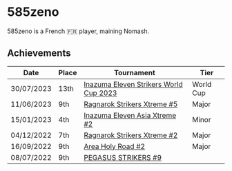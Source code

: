 # 585zeno

585zeno is a French :fr: player, maining Nomash.

## Achievements

|Date|Place|Tournament|Tier|
|-|-|-|-|
| 30/07/2023 | 13th | [Inazuma Eleven Strikers World Cup 2023](../../tournaments/worldcup23.md) | World Cup |
| 11/06/2023 | 9th | [Ragnarok Strikers Xtreme #5](../../tournaments/ragna/ragnax5.md) | Major |
| 15/01/2023 | 4th | [Inazuma Eleven Asia Xtreme #2](../../tournaments/misc/asiax2.md) | Minor |
| 04/12/2022 | 7th | [Ragnarok Strikers Xtreme #2](../../tournaments/ragna/ragnax2.md) | Major |
| 16/09/2022 | 9th | [Area Holy Road #2](../../tournaments/misc/holyroad2.md) | Major |
| 08/07/2022 | 9th | [PEGASUS STRIKERS #9](../../tournaments/pegasus/pegasus9.md) | | Major |
